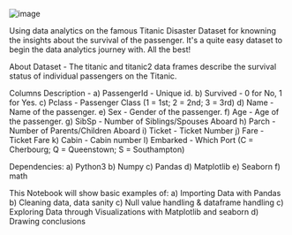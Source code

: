 ![image](https://user-images.githubusercontent.com/74640176/171986561-da63ba07-9f93-46a1-9585-169feb533a94.png)

Using data analytics on the famous Titanic Disaster Dataset for knowning the insights about the survival of the passenger.
It's a quite easy dataset to begin the data analytics journey with. All the best!

About Dataset - 
The titanic and titanic2 data frames describe the survival status of individual passengers on the Titanic.

Columns Description -
  a) PassengerId - Unique id.
  b) Survived - 0 for No, 1 for Yes.
  c) Pclass - Passenger Class (1 = 1st; 2 = 2nd; 3 = 3rd)
  d) Name - Name of the passenger.
  e) Sex - Gender of the passenger.
  f) Age - Age of the passenger. 
  g) SibSp - Number of Siblings/Spouses Aboard
  h) Parch - Number of Parents/Children Aboard
  i) Ticket - Ticket Number
  j) Fare - Ticket Fare
  k) Cabin - Cabin number
  l) Embarked - Which Port (C = Cherbourg; Q = Queenstown; S = Southampton)
  
Dependencies:
  a) Python3
  b) Numpy
  c) Pandas
  d) Matplotlib
  e) Seaborn
  f) math
  
This Notebook will show basic examples of:
  a) Importing Data with Pandas
  b) Cleaning data, data sanity 
  c) Null value handling & dataframe handling
  c) Exploring Data through Visualizations with Matplotlib and seaborn
  d) Drawing conclusions
